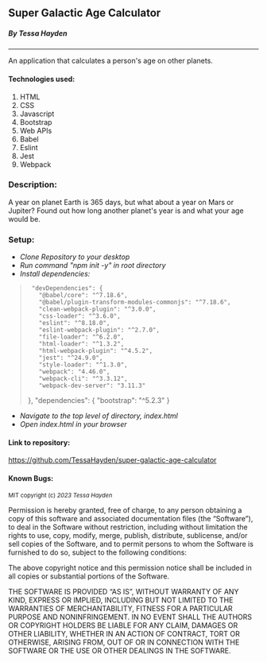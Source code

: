 ## Super Galactic Age Calculator

##### By Tessa Hayden

---

An application that calculates a person's age on other planets.

#### Technologies used:

1. HTML
2. CSS
3. Javascript
4. Bootstrap
5. Web APIs
6. Babel
7. Eslint
8. Jest
9. Webpack


### Description:

A year on planet Earth is 365 days, but what about a year on Mars or Jupiter?  Found out how long another planet's year is and what your age would be.

### Setup:

- _Clone Repository to your desktop_
- _Run command "npm init -y" in root directory_
- _Install dependencies:_ 
>      "devDependencies": {
>        "@babel/core": "^7.18.6",
>        "@babel/plugin-transform-modules-commonjs": "^7.18.6",
>        "clean-webpack-plugin": "^3.0.0",
>        "css-loader": "^3.6.0",
>        "eslint": "^8.18.0",
>        "eslint-webpack-plugin": "^2.7.0",
>        "file-loader": "^6.2.0",
>        "html-loader": "^1.3.2",
>        "html-webpack-plugin": "^4.5.2",
>        "jest": "^24.9.0",
>        "style-loader": "^1.3.0",
>        "webpack": "4.46.0",
>        "webpack-cli": "^3.3.12",
>        "webpack-dev-server": "3.11.3"
>    },
>  "dependencies": {
>    "bootstrap": "^5.2.3"
>  }
- _Navigate to the top level of directory, index.html_
- _Open index.html in your browser_

#### Link to repository:

https://github.com/TessaHayden/super-galactic-age-calculator

#### Known Bugs:


<sub>MIT
copyright (c) _2023_ _Tessa Hayden_

Permission is hereby granted, free of charge, to any person obtaining a copy of this software and associated documentation files (the “Software”), to deal in the Software without restriction, including without limitation the rights to use, copy, modify, merge, publish, distribute, sublicense, and/or sell copies of the Software, and to permit persons to whom the Software is furnished to do so, subject to the following conditions:

The above copyright notice and this permission notice shall be included in all copies or substantial portions of the Software.

THE SOFTWARE IS PROVIDED “AS IS”, WITHOUT WARRANTY OF ANY KIND, EXPRESS OR IMPLIED, INCLUDING BUT NOT LIMITED TO THE WARRANTIES OF MERCHANTABILITY, FITNESS FOR A PARTICULAR PURPOSE AND NONINFRINGEMENT. IN NO EVENT SHALL THE AUTHORS OR COPYRIGHT HOLDERS BE LIABLE FOR ANY CLAIM, DAMAGES OR OTHER LIABILITY, WHETHER IN AN ACTION OF CONTRACT, TORT OR OTHERWISE, ARISING FROM, OUT OF OR IN CONNECTION WITH THE SOFTWARE OR THE USE OR OTHER DEALINGS IN THE SOFTWARE.</sub>
